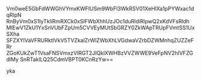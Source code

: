 Vm0weE5GbFdWWGhVYmxKWFlUSm9WbFl3WkRSV01XeHlXa1pPYWxac1dqRlpN
RnByVm0xS1IyTkliRmRXCk0xSlFWbXhhUzJOc1duRldiRlpwQ2xKdVFsRldh
MlEwV1ZkU1YxSnVUbFZpUm5CVVEyMUtSbGRZY0ZkWApTRUpFVmtSS1UxSXha
SFZXYlVaVFRURktlVkV5TVZkalZrWlZWbXhLVGdwaVZrbDZWMnhqZUZZeFRr
ZGoKUkZwT1VsaFNSVmxzVlRGT2JIQklXWHBzVVZWWE9VeFpNV2hIVFZGdlMy
SnRTaklLQ25CdmVBPT0KCnRzYw==

yka